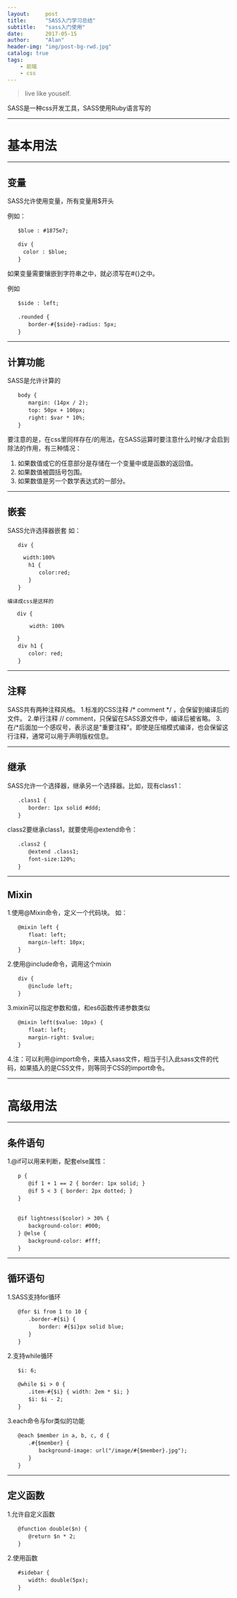 ```yaml
---
layout:     post
title:      "SASS入门学习总结"
subtitle:   "sass入门使用"
date:       2017-05-15
author:     "Alan"
header-img: "img/post-bg-rwd.jpg"
catalog: true
tags:
    - 前端
    - css
---
```


> live like youself. 

SASS是一种css开发工具，SASS使用Ruby语言写的

---

# 基本用法

---

## 变量
 
SASS允许使用变量，所有变量用$开头

例如：

``` 
　　$blue : #1875e7;　

　　div {
　　　color : $blue;
　　}
```

如果变量需要镶嵌到字符串之中，就必须写在#{}之中。

例如

```
　　$side : left;

　　.rounded {
　　　　border-#{$side}-radius: 5px;
　　}
```
---

## 计算功能

SASS是允许计算的

```
　　body {
　　　　margin: (14px / 2);
　　　　top: 50px + 100px;
　　　　right: $var * 10%;
　　}
```

要注意的是，在css里同样存在/的用法，在SASS运算时要注意什么时候/才会启到除法的作用，有三种情况：
1. 如果数值或它的任意部分是存储在一个变量中或是函数的返回值。
2. 如果数值被圆括号包围。
3. 如果数值是另一个数学表达式的一部分。

---

## 嵌套

SASS允许选择器嵌套
如：

```
　　div {

     width:100%
　　　　h1 {
　　　　　　color:red;
　　　　}
　　}

编译成css是这样的

   div {

       width: 100%

   }
　　div h1 {
　　　　color: red;
　　}
```
---

## 注释

SASS共有两种注释风格。
1.标准的CSS注释 /* comment */ ，会保留到编译后的文件。
2.单行注释 // comment，只保留在SASS源文件中，编译后被省略。
3.在/*后面加一个感叹号，表示这是"重要注释"。即使是压缩模式编译，也会保留这行注释，通常可以用于声明版权信息。

---

## 继承

SASS允许一个选择器，继承另一个选择器。比如，现有class1：

```
　　.class1 {
　　　　border: 1px solid #ddd;
　　}
```

class2要继承class1，就要使用@extend命令：

```
　　.class2 {
　　　　@extend .class1;
　　　　font-size:120%;
　　}
```

---

## Mixin
1.使用@Mixin命令，定义一个代码块。
如：

```
　　@mixin left {
　　　　float: left;
　　　　margin-left: 10px;
　　}
```

2.使用@include命令，调用这个mixin

```
　　div {
　　　　@include left;
　　}
```

3.mixin可以指定参数和值，和es6函数传递参数类似

```
　　@mixin left($value: 10px) {
　　　　float: left;
　　　　margin-right: $value;
　　}
```

4.注：可以利用@import命令，来插入sass文件，相当于引入此sass文件的代码，如果插入的是CSS文件，则等同于CSS的import命令。

---

# 高级用法

---

## 条件语句

1.@if可以用来判断，配套else属性：

```
　　p {
　　　　@if 1 + 1 == 2 { border: 1px solid; }
　　　　@if 5 < 3 { border: 2px dotted; }
　　}


　　@if lightness($color) > 30% {
　　　　background-color: #000;
　　} @else {
　　　　background-color: #fff;
　　}
```

---

## 循环语句

1.SASS支持for循环

```
　　@for $i from 1 to 10 {
　　　　.border-#{$i} {
　　　　　　border: #{$i}px solid blue;
　　　　}
　　}
```

2.支持while循环

```
　　$i: 6;

　　@while $i > 0 {
　　　　.item-#{$i} { width: 2em * $i; }
　　　　$i: $i - 2;
　　}
```

3.each命令与for类似的功能

```
　　@each $member in a, b, c, d {
　　　　.#{$member} {
　　　　　　background-image: url("/image/#{$member}.jpg");
　　　　}
　　}
```

---

## 定义函数

1.允许自定义函数

```
　　@function double($n) {
　　　　@return $n * 2;
　　}
```
2.使用函数

```
　　#sidebar {
　　　　width: double(5px);
　　}
```







